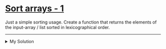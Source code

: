 # [Sort arrays - 1](https://www.codewars.com/kata/51f41b98e8f176e70d0002a8)

Just a simple sorting usage. Create a function that returns the elements of the input-array / list sorted in
lexicographical order.

---

<details><summary>My Solution</summary>

```js
const sortme = function (names) {
  return names.sort();
};
```

</details>
